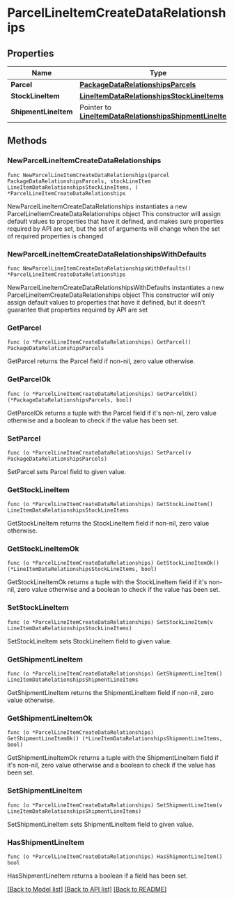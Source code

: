 # ParcelLineItemCreateDataRelationships

## Properties

Name | Type | Description | Notes
------------ | ------------- | ------------- | -------------
**Parcel** | [**PackageDataRelationshipsParcels**](PackageDataRelationshipsParcels.md) |  | 
**StockLineItem** | [**LineItemDataRelationshipsStockLineItems**](LineItemDataRelationshipsStockLineItems.md) |  | 
**ShipmentLineItem** | Pointer to [**LineItemDataRelationshipsShipmentLineItems**](LineItemDataRelationshipsShipmentLineItems.md) |  | [optional] 

## Methods

### NewParcelLineItemCreateDataRelationships

`func NewParcelLineItemCreateDataRelationships(parcel PackageDataRelationshipsParcels, stockLineItem LineItemDataRelationshipsStockLineItems, ) *ParcelLineItemCreateDataRelationships`

NewParcelLineItemCreateDataRelationships instantiates a new ParcelLineItemCreateDataRelationships object
This constructor will assign default values to properties that have it defined,
and makes sure properties required by API are set, but the set of arguments
will change when the set of required properties is changed

### NewParcelLineItemCreateDataRelationshipsWithDefaults

`func NewParcelLineItemCreateDataRelationshipsWithDefaults() *ParcelLineItemCreateDataRelationships`

NewParcelLineItemCreateDataRelationshipsWithDefaults instantiates a new ParcelLineItemCreateDataRelationships object
This constructor will only assign default values to properties that have it defined,
but it doesn't guarantee that properties required by API are set

### GetParcel

`func (o *ParcelLineItemCreateDataRelationships) GetParcel() PackageDataRelationshipsParcels`

GetParcel returns the Parcel field if non-nil, zero value otherwise.

### GetParcelOk

`func (o *ParcelLineItemCreateDataRelationships) GetParcelOk() (*PackageDataRelationshipsParcels, bool)`

GetParcelOk returns a tuple with the Parcel field if it's non-nil, zero value otherwise
and a boolean to check if the value has been set.

### SetParcel

`func (o *ParcelLineItemCreateDataRelationships) SetParcel(v PackageDataRelationshipsParcels)`

SetParcel sets Parcel field to given value.


### GetStockLineItem

`func (o *ParcelLineItemCreateDataRelationships) GetStockLineItem() LineItemDataRelationshipsStockLineItems`

GetStockLineItem returns the StockLineItem field if non-nil, zero value otherwise.

### GetStockLineItemOk

`func (o *ParcelLineItemCreateDataRelationships) GetStockLineItemOk() (*LineItemDataRelationshipsStockLineItems, bool)`

GetStockLineItemOk returns a tuple with the StockLineItem field if it's non-nil, zero value otherwise
and a boolean to check if the value has been set.

### SetStockLineItem

`func (o *ParcelLineItemCreateDataRelationships) SetStockLineItem(v LineItemDataRelationshipsStockLineItems)`

SetStockLineItem sets StockLineItem field to given value.


### GetShipmentLineItem

`func (o *ParcelLineItemCreateDataRelationships) GetShipmentLineItem() LineItemDataRelationshipsShipmentLineItems`

GetShipmentLineItem returns the ShipmentLineItem field if non-nil, zero value otherwise.

### GetShipmentLineItemOk

`func (o *ParcelLineItemCreateDataRelationships) GetShipmentLineItemOk() (*LineItemDataRelationshipsShipmentLineItems, bool)`

GetShipmentLineItemOk returns a tuple with the ShipmentLineItem field if it's non-nil, zero value otherwise
and a boolean to check if the value has been set.

### SetShipmentLineItem

`func (o *ParcelLineItemCreateDataRelationships) SetShipmentLineItem(v LineItemDataRelationshipsShipmentLineItems)`

SetShipmentLineItem sets ShipmentLineItem field to given value.

### HasShipmentLineItem

`func (o *ParcelLineItemCreateDataRelationships) HasShipmentLineItem() bool`

HasShipmentLineItem returns a boolean if a field has been set.


[[Back to Model list]](../README.md#documentation-for-models) [[Back to API list]](../README.md#documentation-for-api-endpoints) [[Back to README]](../README.md)


